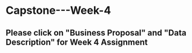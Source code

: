 # Capstone---Week-4
## Please click on "Business Proposal" and "Data Description" for Week 4 Assignment
